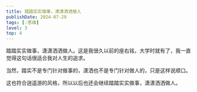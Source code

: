 ```yaml
---
title: 踏踏实实做事，潇潇洒洒做人
publishDate: 2024-07-29
tags: [💡思维]
level: 3
top: 4
---
```


踏踏实实做事，潇潇洒洒做人。这是我很久以前的座右铭，大学时就有了，我一直觉得这句话很适合我对人生的追求。

当然，踏实不是专门针对做事的，潇洒也不是专门针对做人的，只是这样说顺口。

这也符合逍遥游的风格，所以以后也还会继续踏踏实实做事，潇潇洒洒做人。
